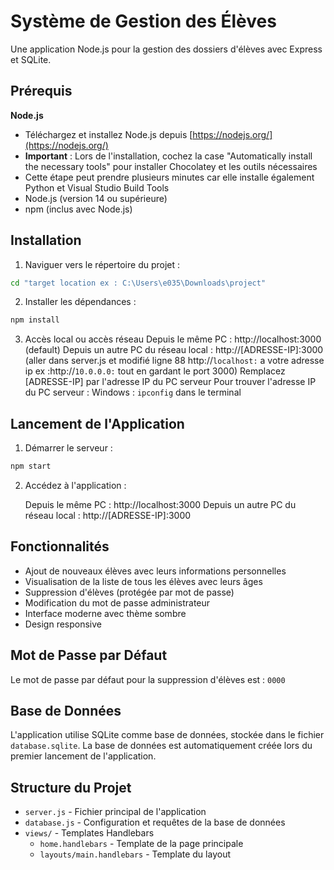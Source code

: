 # Système de Gestion des Élèves

Une application Node.js pour la gestion des dossiers d'élèves avec Express et SQLite.

## Prérequis

**Node.js**
- Téléchargez et installez Node.js depuis [https://nodejs.org/](https://nodejs.org/)
- **Important** : Lors de l'installation, cochez la case "Automatically install the necessary tools" pour installer Chocolatey et les outils nécessaires
- Cette étape peut prendre plusieurs minutes car elle installe également Python et Visual Studio Build Tools
- Node.js (version 14 ou supérieure)
- npm (inclus avec Node.js)


## Installation

1. Naviguer vers le répertoire du projet :
```bash
cd "target location ex : C:\Users\e035\Downloads\project"
```

2. Installer les dépendances :
```bash
npm install
```
3. Accès local ou accès réseau
 Depuis le même PC : http://localhost:3000 (default)
   Depuis un autre PC du réseau local : http://[ADRESSE-IP]:3000 (aller dans server.js et modifié ligne 88 http://`localhost:` a votre adresse ip ex :http://`10.0.0.0:` 
   tout en gardant le port 3000)
   Remplacez [ADRESSE-IP] par l'adresse IP du PC serveur
   Pour trouver l'adresse IP du PC serveur : Windows : `ipconfig` dans le terminal


## Lancement de l'Application

1. Démarrer le serveur :
```bash
npm start
```

2. Accédez à l'application :

   Depuis le même PC : http://localhost:3000
   Depuis un autre PC du réseau local : http://[ADRESSE-IP]:3000

## Fonctionnalités

- Ajout de nouveaux élèves avec leurs informations personnelles
- Visualisation de la liste de tous les élèves avec leurs âges
- Suppression d'élèves (protégée par mot de passe)
- Modification du mot de passe administrateur
- Interface moderne avec thème sombre
- Design responsive

## Mot de Passe par Défaut

Le mot de passe par défaut pour la suppression d'élèves est : `0000`

## Base de Données

L'application utilise SQLite comme base de données, stockée dans le fichier `database.sqlite`. La base de données est automatiquement créée lors du premier lancement de l'application.

## Structure du Projet

- `server.js` - Fichier principal de l'application
- `database.js` - Configuration et requêtes de la base de données
- `views/` - Templates Handlebars
  - `home.handlebars` - Template de la page principale
  - `layouts/main.handlebars` - Template du layout